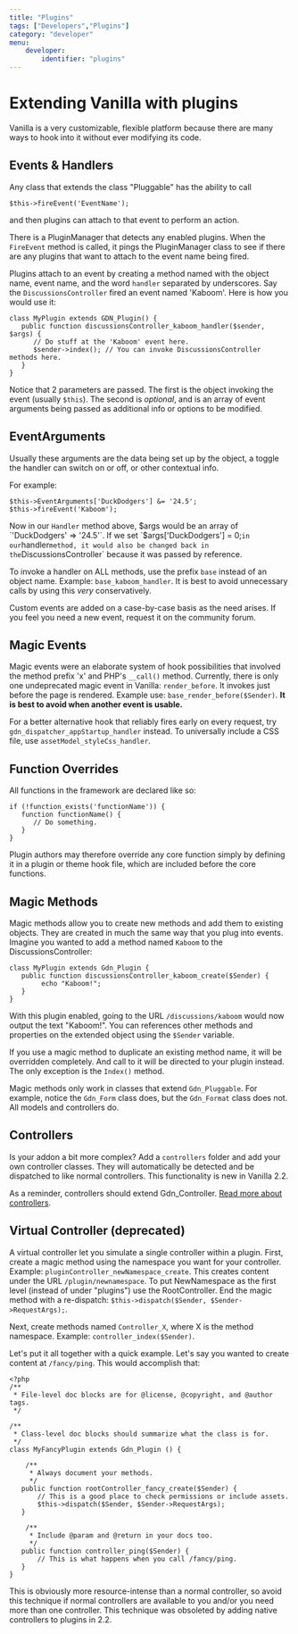 ```yaml
---
title: "Plugins"
tags: ["Developers","Plugins"]
category: "developer"
menu:
    developer:
        identifier: "plugins"
---
```


# Extending Vanilla with plugins

Vanilla is a very customizable, flexible platform because there are many ways to hook into it without ever modifying its code.


## Events & Handlers

Any class that extends the class "Pluggable" has the ability to call

```
$this->fireEvent('EventName');
```
and then plugins can attach to that event to perform an action. 

There is a PluginManager that detects any enabled plugins. When the `FireEvent` method is called, it pings the PluginManager class to see if there are any plugins that want to attach to the event name being fired.

Plugins attach to an event by creating a method named with the object name, event name, and the word `handler` separated by underscores. Say the `DiscussionsController` fired an event named 'Kaboom'. Here is how you would use it:

```
class MyPlugin extends GDN_Plugin() {
   public function discussionsController_kaboom_handler($sender, $args) {
   	  // Do stuff at the 'Kaboom' event here.
   	  $sender->index(); // You can invoke DiscussionsController methods here.
   }
}
```
Notice that 2 parameters are passed. The first is the object invoking the event (usually `$this`). The second is *optional*, and is an array of event arguments being passed as additional info or options to be modified.


## EventArguments

Usually these arguments are the data being set up by the object, a toggle the handler can switch on or off, or other contextual info.

For example:

```
$this->EventArguments['DuckDodgers'] &= '24.5';
$this->fireEvent('Kaboom');
```

Now in our `Handler` method above, $args would be an array of `'DuckDodgers' => '24.5'`. If we set `$args['DuckDodgers'] = 0;` in our `handler` method, it would also be changed back in the `DiscussionsController` because it was passed by reference.

To invoke a handler on ALL methods, use the prefix `base` instead of an object name. Example: `base_kaboom_handler`. It is best to avoid unnecessary calls by using this *very* conservatively.

Custom events are added on a case-by-case basis as the need arises. If you feel you need a new event, request it on the community forum.


## Magic Events

Magic events were an elaborate system of hook possibilities that involved the method prefix 'x' and PHP's `__call()` method. Currently, there is only one undeprecated magic event in Vanilla: `render_before`. It invokes just before the page is rendered. Example use: `base_render_before($Sender)`. **It is best to avoid when another event is usable.**

For a better alternative hook that reliably fires early on every request, try `gdn_dispatcher_appStartup_handler` instead. To universally include a CSS file, use `assetModel_styleCss_handler`.


## Function Overrides

All functions in the framework are declared like so:

```
if (!function_exists('functionName')) {
   function functionName() {
   	  // Do something.
   }
}
```

Plugin authors may therefore override any core function simply by defining it in a plugin or theme hook file, which are included before the core functions.


## Magic Methods

Magic methods allow you to create new methods and add them to existing objects. They are created in much the same way that you plug into events. Imagine you wanted to add a method named `Kaboom` to the DiscussionsController:

```
class MyPlugin extends Gdn_Plugin {
   public function discussionsController_kaboom_create($Sender) {
        echo "Kaboom!";
   }
}
```

With this plugin enabled, going to the URL `/discussions/kaboom` would now output the text "Kaboom!". You can references other methods and properties on the extended object using the `$Sender` variable.

If you use a magic method to duplicate an existing method name, it will be overridden completely. And call to it will be directed to your plugin instead. The only exception is the `Index()` method.

Magic methods only work in classes that extend `Gdn_Pluggable`. For example, notice the `Gdn_Form` class does, but the `Gdn_Format` class does not. All models and controllers do.

## Controllers

Is your addon a bit more complex? Add a `controllers` folder and add your own controller classes. They will automatically be detected and be dispatched to like normal controllers. This functionality is new in Vanilla 2.2.

As a reminder, controllers should extend Gdn_Controller. [Read more about controllers](/developers/framework/controllers).

## Virtual Controller (deprecated)

A virtual controller let you simulate a single controller within a plugin. First, create a magic method using the namespace you want for your controller. Example: `pluginController_newNamespace_create`. This creates content under the URL `/plugin/newnamespace`. To put NewNamespace as the first level (instead of under "plugins") use the RootController. End the magic method with a re-dispatch: `$this->dispatch($Sender, $Sender->RequestArgs);`.

Next, create methods named `Controller_X`, where X is the method namespace. Example: `controller_index($Sender)`.

Let's put it all together with a quick example. Let's say you wanted to create content at `/fancy/ping`. This would accomplish that:

```
<?php
/**
 * File-level doc blocks are for @license, @copyright, and @author tags.
 */

/**
 * Class-level doc blocks should summarize what the class is for.
 */
class MyFancyPlugin extends Gdn_Plugin () {

	/**
	 * Always document your methods.
	 */
   public function rootController_fancy_create($Sender) {
   	   // This is a good place to check permissions or include assets.
	   $this->dispatch($Sender, $Sender->RequestArgs);
   }

	/**
	 * Include @param and @return in your docs too.
	 */
   public function controller_ping($Sender) {
	   // This is what happens when you call /fancy/ping.
   }
}
```

This is obviously more resource-intense than a normal controller, so avoid this technique if normal controllers are available to you and/or you need more than one controller. This technique was obsoleted by adding native controllers to plugins in 2.2.
